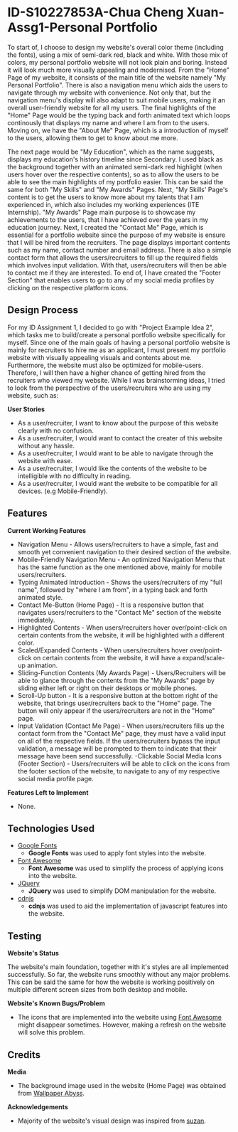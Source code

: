 # ID-S10227853A-Chua Cheng Xuan-Assg1-Personal Portfolio
To start of, I choose to design my website's overall color theme (including the fonts), using a mix of semi-dark red, black and white. With those mix of colors, my personal portfolio website will not look plain and boring. Instead it will look much more visually appealing and modernised. From the "Home" Page of my website, it consists of the main title of the website namely "My Personal Portfolio". There is also a navigation menu which aids the users to navigate through my website with convenience. Not only that, but the navigation menu's display will also adapt to suit mobile users, making it an overall user-friendly website for all my users. The final highlights of the "Home" Page would be the typing back and forth animated text which loops continously that displays my name and where I am from to the users.  Moving on, we have the "About Me" Page, which is a introduction of myself to the users, allowing them to get to know about me more. 

The next page would be "My Education", which as the name suggests, displays my education's history timeline since Secondary. I used black as the background together with an animated semi-dark red highlight (when users hover over the respective contents), so as to allow the users to be able to see the main highlights of my portfolio easier. This can be said the same for both "My Skills" and "My Awards" Pages. Next, "My Skills' Page's content is to get the users to know more about my talents that I am experienced in, which also includes my working experiences (ITE Internship). "My Awards" Page main purpose is to showcase my achievements to the users, that I have achieved over the years in my education journey. Next, I created the "Contact Me" Page, which is essential for a portfolio website since the purpose of my website is ensure that I will be hired from the recruiters. The page displays important contents such as my name, contact number and email address. There is also a simple contact form that allows the users/recruiters to fill up the required fields which involves input validation. With that, users/recruiters will then be able to contact me if they are interested. To end of, I have created the "Footer Section" that enables users to go to any of my social media profiles by clicking on the respective platform icons.

## Design Process
For my ID Assignment 1, I decided to go with "Project Example Idea 2", which tasks me to build/create a personal portfolio website specifically for myself. Since one of the main goals of having a personal portfolio website is mainly for recruiters to hire me as an applicant, I must present my portfolio website with visually appealing visuals and contents about me. Furthermore, the website must also be optimized for mobile-users. Therefore, I will then have a higher chance of getting hired from the recruiters who viewed my website.
While I was brainstorming ideas, I tried to look from the perspective of the users/recruiters who are using my website, such as:

**User Stories**
- As a user/recruiter, I want to know about the purpose of this website clearly with no confusion.
- As a user/recruiter, I would want to contact the creater of this website without any hassle.
- As a user/recruiter, I would want to be able to navigate through the website with ease.
- As a user/recruiter, I would like the contents of the website to be intelligible with no difficulty in reading.
- As a user/recruiter, I would want the website to be compatible for all devices. (e.g Mobile-Friendly).

## Features
**Current Working Features**
- Navigation Menu - Allows users/recruiters to have a simple, fast and smooth yet convenient navigation to their desired section of the website.
- Mobile-Friendly Navigation Menu - An optimized Navigation Menu that has the same function as the one mentioned above, mainly for mobile users/recruiters. 
- Typing Animated Introduction - Shows the users/recruiters of my "full name", followed by "where I am from", in a typing back and forth animated style.
- Contact Me-Button (Home Page) - It is a responsive button that navigates users/recruiters to the "Contact Me" section of the website immediately.
- Highlighted Contents - When users/recruiters hover over/point-click on certain contents from the website, it will be highlighted with a different color.
- Scaled/Expanded Contents - When users/recruiters hover over/point-click on certain contents from the website, it will have a expand/scale-up animation.
- Sliding-Function Contents (My Awards Page) - Users/Recruiters will be able to glance through the contents from the "My Awards" page by sliding either left or right on their desktops or mobile phones. 
- Scroll-Up button - It is a responsive button at the bottom right of the website, that brings user/recruiters back to the "Home" page. The button will only appear if the users/recruiters are not in the "Home" page.
- Input Validation (Contact Me Page) - When users/recruiters fills up the contact form from the "Contact Me" page, they must have a valid input on all of the respective fields. If the users/recruiters bypass the input validation, a message will be prompted to them to indicate that their message have been send successfully.
-Clickable Social Media Icons (Footer Section) - Users/recruiters will be able to click on the icons from the footer section of the website, to navigate to any of my respective social media profile page.

**Features Left to Implement**
- None.

## Technologies Used
- [Google Fonts](https://fonts.google.com/)
    - **Google Fonts** was used to apply font styles into the website.
- [Font Awesome](https://fontawesome.com/)
    - **Font Awesome** was used to simplify the process of applying icons into the website.
- [JQuery](https://jquery.com/)
    - **JQuery** was used to simplify DOM manipulation for the website. 
- [cdnjs](https://cdnjs.com/)
    - **cdnjs** was used to aid the implementation of javascript features into the website.

## Testing
**Website's Status**

The website's main foundation, together with it's styles are all implemented successfully. So far, the website runs smoothly without any major problems. This can be said the same for how the website is working positively on multiple different screen sizes from both desktop and mobile.

**Website's Known Bugs/Problem**
- The icons that are implemented into the website using [Font Awesome](https://fontawesome.com/) might disappear sometimes. However, making a refresh on the website will solve this problem.

## Credits
**Media**
- The background image used in the website (Home Page) was obtained from [Wallpaper Abyss](https://wall.alphacoders.com/).

**Acknowledgements**
-  Majority of the website's visual design was inspired from [suzan](https://dribbble.com/shots/5838996-Web-Design-Personal-Portfolio).




